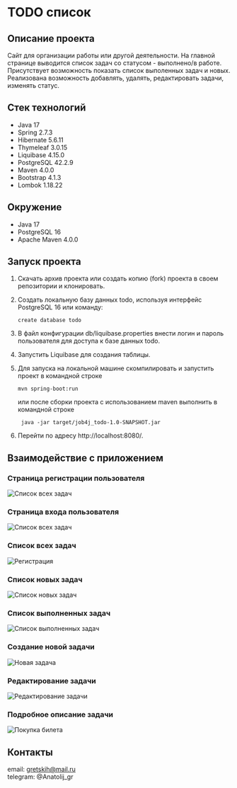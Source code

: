 # TODO список
## Описание проекта
Сайт для организации работы или другой деятельности.
На главной странице выводится список задач со статусом - выполнено/в работе.
Присутствует возможность показать список выполенных задач и новых.
Реализована возможность добавлять, удалять, редактировать задачи, изменять статус.

## Стек технологий
- Java 17
- Spring 2.7.3
- Hibernate 5.6.11
- Thymeleaf 3.0.15
- Liquibase 4.15.0
- PostgreSQL 42.2.9
- Maven 4.0.0
- Bootstrap 4.1.3
- Lombok 1.18.22

## Окружение
- Java 17
- PostgreSQL 16
- Apache Maven 4.0.0

## Запуск проекта
1. Скачать архив проекта или создать копию (fork) проекта в своем репозитории и клонировать.
2. Создать локальную базу данных todo, используя интерфейс PostgreSQL 16 или команду:

   ```create database todo```

3. В файл конфигурации db/liquibase.properties внести логин и пароль пользователя для доступа к базе данных todo.
4. Запустить Liquibase для создания таблицы.
5. Для запуска на локальной машине скомпилировать и запустить проект в командной строке

   ```mvn spring-boot:run```

   или после сборки проекта с использованием maven выполнить в командной строке

   ``` java -jar target/job4j_todo-1.0-SNAPSHOT.jar```
6. Перейти по адресу http://localhost:8080/.
## Взаимодействие с приложением

### Страница регистрации пользователя
![Список всех задач](img/register.png)

### Страница входа пользователя
![Список всех задач](img/login.png)

### Список всех задач
![Регистрация](img/index.png)

### Список новых задач
![Список новых задач](img/new.png)

### Список выполненных задач
![Список выполненных задач](img/done.png)

### Создание новой задачи
![Новая задача](img/create.png)

### Редактирование задачи
![Редактирование задачи](img/edit.png)

### Подробное описание задачи
![Покупка билета](img/view.png)

## Контакты

email: gretskih@mail.ru <br/>
telegram: @Anatolij_gr